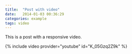 ```yaml
---
title:  "Post with video"
date:   2014-01-03 00:36:29
categories: example
tags: video
---
```


This is a post with a responsive video.

{% include video provider="youtube" id="K_05Gzq2Z9k" %}
